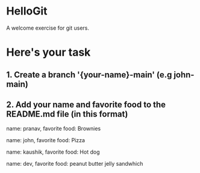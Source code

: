# HelloGit
A welcome exercise for git users.

# Here's your task
## 1. Create a branch '{your-name}-main' (e.g john-main)
## 2. Add your name and favorite food to the README.md file (in this format)

name: pranav,
favorite food: Brownies

name: john,
favorite food: Pizza

name: kaushik,
favorite food: Hot dog

name: dev, 
favorite food: peanut butter jelly sandwhich 
